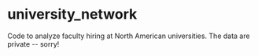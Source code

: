 university_network
==================

Code to analyze faculty hiring at North American universities.
The data are private -- sorry!
